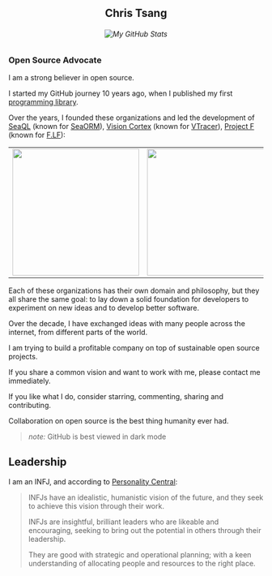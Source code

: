 <h2 align="center">Chris Tsang</h2>

<h6 align="center">

<!--
![My GitHub Stats](https://github-readme-stats.vercel.app/api?username=tyt2y3&show_icons=true&theme=dark)
-->
![My GitHub Stats](https://github-readme-stats-one-bice.vercel.app/api?username=tyt2y3&show_icons=true&theme=dark&role=OWNER,ORGANIZATION_MEMBER,COLLABORATOR&include_all_commits=true&count_private=true)

</h6>

### Open Source Advocate

I am a strong believer in open source.

I started my GitHub journey 10 years ago, when I published my first [programming library](https://github.com/tyt2y3/vaserenderer).

Over the years, I founded these organizations and led the development of
[SeaQL](https://github.com/SeaQL) (known for [SeaORM](https://github.com/SeaQL/sea-orm)),
[Vision Cortex](https://github.com/visioncortex) (known for [VTracer](https://github.com/visioncortex/vtracer)),
[Project F](https://github.com/Project-F) (known for [F.LF](https://github.com/Project-F/F.LF)):

<table>
  <tbody>
    <tr>
      <td><a href="//www.sea-ql.org"><img src="https://www.sea-ql.org/SeaORM/img/SeaQL%20badge.png" width="250"/></a></td>
      <td><a href="//www.visioncortex.org"><img src="https://www.visioncortex.org/public/visioncortex-icon-dual.svg" width="250"/></a></td>
      <td><a href="//project-f.github.io"><img src="https://project-f.github.io/logo/white_on_nothing.png" width="250"/></a></td>
    </tr>
  </tbody>
</table>

Each of these organizations has their own domain and philosophy, but they all share the same goal: to lay down a solid foundation for developers to experiment on new ideas and to develop better software.

Over the decade, I have exchanged ideas with many people across the internet, from different parts of the world.

I am trying to build a profitable company on top of sustainable open source projects.

If you share a common vision and want to work with me, please contact me immediately.

If you like what I do, consider starring, commenting, sharing and contributing.

Collaboration on open source is the best thing humanity ever had.

> *note:* GitHub is best viewed in dark mode

## Leadership

I am an INFJ, and according to [Personality Central](https://personality-central.com/personality_types/infj-leadership/):

> INFJs have an idealistic, humanistic vision of the future, and they seek to achieve this vision through their work.
> 
> INFJs are insightful, brilliant leaders who are likeable and encouraging, seeking to bring out the potential in others through their leadership. 
> 
> They are good with strategic and operational planning; with a keen understanding of allocating people and resources to the right place.
